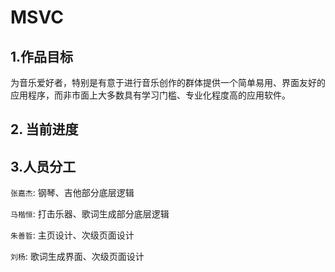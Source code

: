 # MSVC

## 1.作品目标

为音乐爱好者，特别是有意于进行音乐创作的群体提供一个简单易用、界面友好的应用程序，而非市面上大多数具有学习门槛、专业化程度高的应用软件。

## 2. 当前进度



## 3.人员分工

`张嘉杰`: 钢琴、吉他部分底层逻辑

`马楷恒`: 打击乐器、歌词生成部分底层逻辑

`朱善晢`: 主页设计、次级页面设计

`刘杨`: 歌词生成界面、次级页面设计